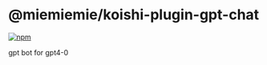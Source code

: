 # @miemiemie/koishi-plugin-gpt-chat

[![npm](https://img.shields.io/npm/v/@miemiemie/koishi-plugin-gpt-chat?style=flat-square)](https://www.npmjs.com/package/@miemiemie/koishi-plugin-gpt-chat)

gpt bot for gpt4-0
